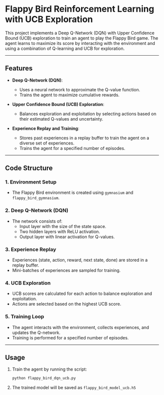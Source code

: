 # Flappy Bird Reinforcement Learning with UCB Exploration

This project implements a Deep Q-Network (DQN) with Upper Confidence Bound (UCB) exploration to train an agent to play the Flappy Bird game. The agent learns to maximize its score by interacting with the environment and using a combination of Q-learning and UCB for exploration.

---

## Features

- **Deep Q-Network (DQN)**:
  - Uses a neural network to approximate the Q-value function.
  - Trains the agent to maximize cumulative rewards.

- **Upper Confidence Bound (UCB) Exploration**:
  - Balances exploration and exploitation by selecting actions based on their estimated Q-values and uncertainty.

- **Experience Replay and Training**:
  - Stores past experiences in a replay buffer to train the agent on a diverse set of experiences.
  - Trains the agent for a specified number of episodes.
---

## Code Structure

### 1. Environment Setup
- The Flappy Bird environment is created using `gymnasium` and `flappy_bird_gymnasium`.

### 2. Deep Q-Network (DQN)
- The network consists of:
  - Input layer with the size of the state space.
  - Two hidden layers with ReLU activation.
  - Output layer with linear activation for Q-values.

### 3. Experience Replay
- Experiences (state, action, reward, next state, done) are stored in a replay buffer.
- Mini-batches of experiences are sampled for training.

### 4. UCB Exploration
- UCB scores are calculated for each action to balance exploration and exploitation.
- Actions are selected based on the highest UCB score.

### 5. Training Loop
- The agent interacts with the environment, collects experiences, and updates the Q-network.
- Training is performed for a specified number of episodes.

---

## Usage

1. Train the agent by running the script:

   ```bash
   python flappy_bird_dqn_ucb.py
2. The trained model will be saved as `flappy_bird_model_ucb.h5`
